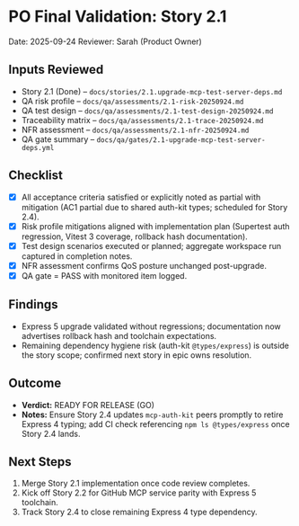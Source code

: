 # PO Final Validation: Story 2.1

Date: 2025-09-24
Reviewer: Sarah (Product Owner)

## Inputs Reviewed
- Story 2.1 (Done) – `docs/stories/2.1.upgrade-mcp-test-server-deps.md`
- QA risk profile – `docs/qa/assessments/2.1-risk-20250924.md`
- QA test design – `docs/qa/assessments/2.1-test-design-20250924.md`
- Traceability matrix – `docs/qa/assessments/2.1-trace-20250924.md`
- NFR assessment – `docs/qa/assessments/2.1-nfr-20250924.md`
- QA gate summary – `docs/qa/gates/2.1-upgrade-mcp-test-server-deps.yml`

## Checklist
- [x] All acceptance criteria satisfied or explicitly noted as partial with mitigation (AC1 partial due to shared auth-kit types; scheduled for Story 2.4).
- [x] Risk profile mitigations aligned with implementation plan (Supertest auth regression, Vitest 3 coverage, rollback hash documentation).
- [x] Test design scenarios executed or planned; aggregate workspace run captured in completion notes.
- [x] NFR assessment confirms QoS posture unchanged post-upgrade.
- [x] QA gate = PASS with monitored item logged.

## Findings
- Express 5 upgrade validated without regressions; documentation now advertises rollback hash and toolchain expectations.
- Remaining dependency hygiene risk (auth-kit `@types/express`) is outside the story scope; confirmed next story in epic owns resolution.

## Outcome
- **Verdict:** READY FOR RELEASE (GO)
- **Notes:** Ensure Story 2.4 updates `mcp-auth-kit` peers promptly to retire Express 4 typing; add CI check referencing `npm ls @types/express` once Story 2.4 lands.

## Next Steps
1. Merge Story 2.1 implementation once code review completes.
2. Kick off Story 2.2 for GitHub MCP service parity with Express 5 toolchain.
3. Track Story 2.4 to close remaining Express 4 type dependency.
